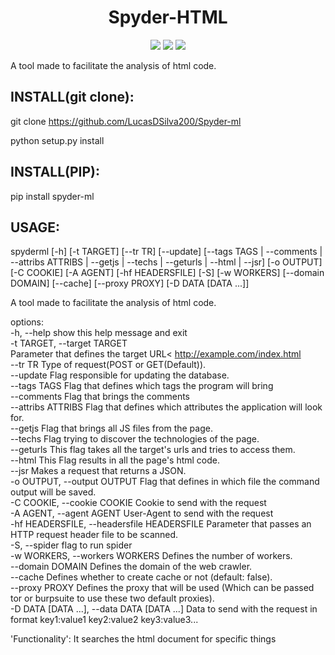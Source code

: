 <h1 align="center">Spyder-HTML</h1>

<p align="center">
<img src="http://img.shields.io/static/v1?label=STATUS&message=EM%20DESENVOLVIMENTO&color=GREEN&style=for-the-badge"/>
<img src="http://img.shields.io/static/v1?label=VERSION&message=2.1.4&color=blue&style=for-the-badge"/>
<img src="https://img.shields.io/github/license/accessmaker/Spyder-ml?style=for-the-badge"/>
</p>

A tool made to facilitate the analysis of html code.

<h2>INSTALL(git clone):</h2>

git clone <https://github.com/LucasDSilva200/Spyder-ml>

python setup.py install

<h2>INSTALL(PIP):</h2>

pip install spyder-ml

<h2>USAGE:</h2>

spyderml       [-h] [-t TARGET] [--tr TR] [--update]
               [--tags TAGS | --comments | --attribs ATTRIBS | --getjs | --techs | --geturls | --html | --jsr]
               [-o OUTPUT] [-C COOKIE] [-A AGENT] [-hf HEADERSFILE] [-S]
               [-w WORKERS] [--domain DOMAIN] [--cache] [--proxy PROXY]
               [-D DATA [DATA ...]]

A tool made to facilitate the analysis of html code.

options:<br>
  -h, --help            show this help message and exit<br>
  -t TARGET, --target TARGET<br>
                        Parameter that defines the target URL<
                        <http://example.com/index.html> <br>
  --tr TR               Type of request(POST or GET(Default)).<br>
  --update              Flag responsible for updating the database.<br>
  --tags TAGS           Flag that defines which tags the program will bring<br>
  --comments            Flag that brings the comments<br>
  --attribs ATTRIBS     Flag that defines which attributes the application
                        will look for.<br>
  --getjs               Flag that brings all JS files from the page.<br>
  --techs               Flag trying to discover the technologies of the page.<br>
  --geturls             This flag takes all the target's urls and tries to
                        access them.<br>
  --html                This Flag results in all the page's html code.<br>
  --jsr                 Makes a request that returns a JSON.<br>
  -o OUTPUT, --output OUTPUT
                        Flag that defines in which file the command output
                        will be saved.<br>
  -C COOKIE, --cookie COOKIE
                        Cookie to send with the request<br>
  -A AGENT, --agent AGENT
                        User-Agent to send with the request<br>
  -hf HEADERSFILE, --headersfile HEADERSFILE
                        Parameter that passes an HTTP request header file to
                        be scanned.<br>
  -S, --spider          flag to run spider<br>
  -w WORKERS, --workers WORKERS
                        Defines the number of workers.<br>
  --domain DOMAIN       Defines the domain of the web crawler.<br>
  --cache               Defines whether to create cache or not (default:
                        false).<br>
  --proxy PROXY         Defines the proxy that will be used (Which can be
                        passed tor or burpsuite to use these two default
                        proxies).<br>
  -D DATA [DATA ...], --data DATA [DATA ...]
                        Data to send with the request in format key1:value1
                        key2:value2 key3:value3...<br>

'Functionality': It searches the html document for specific things
